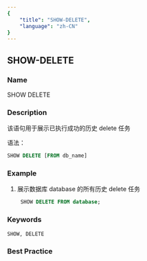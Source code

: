 ```yaml
---
{
    "title": "SHOW-DELETE",
    "language": "zh-CN"
}
---
```


<!--
Licensed to the Apache Software Foundation (ASF) under one
or more contributor license agreements.  See the NOTICE file
distributed with this work for additional information
regarding copyright ownership.  The ASF licenses this file
to you under the Apache License, Version 2.0 (the
"License"); you may not use this file except in compliance
with the License.  You may obtain a copy of the License at

  http://www.apache.org/licenses/LICENSE-2.0

Unless required by applicable law or agreed to in writing,
software distributed under the License is distributed on an
"AS IS" BASIS, WITHOUT WARRANTIES OR CONDITIONS OF ANY
KIND, either express or implied.  See the License for the
specific language governing permissions and limitations
under the License.
-->

## SHOW-DELETE

### Name

SHOW DELETE

### Description

该语句用于展示已执行成功的历史 delete 任务

语法：

```sql
SHOW DELETE [FROM db_name]
```

### Example

 1. 展示数据库 database 的所有历史 delete 任务
    
      ```sql
       SHOW DELETE FROM database;
      ```

### Keywords

    SHOW, DELETE

### Best Practice

